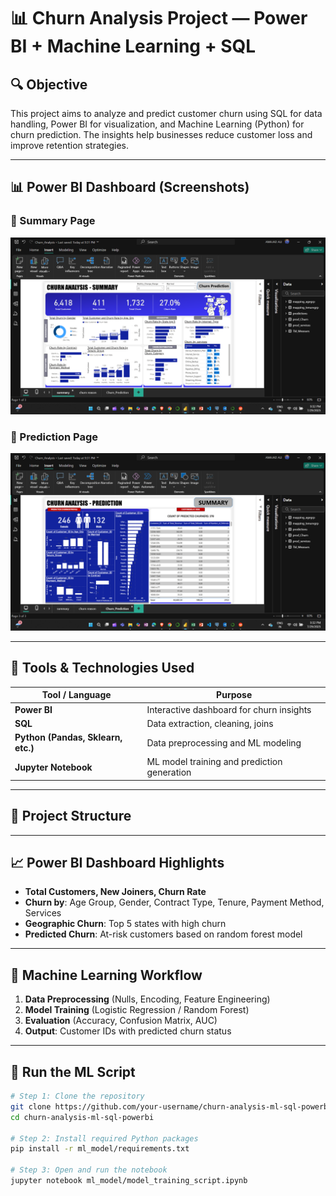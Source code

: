 # 📊 Churn Analysis Project — Power BI + Machine Learning + SQL

## 🔍 Objective
This project aims to analyze and predict customer churn using SQL for data handling, Power BI for visualization, and Machine Learning (Python) for churn prediction. The insights help businesses reduce customer loss and improve retention strategies.

---

## 📊 Power BI Dashboard (Screenshots)

### 📍 Summary Page
![Summary Dashboard](SS_Summary.png)

### 📍 Prediction Page
![Prediction Dashboard](SS_Churn_Prediction.png)


---

## 🧰 Tools & Technologies Used

| Tool / Language         | Purpose                                      |
|-------------------------|----------------------------------------------|
| **Power BI**            | Interactive dashboard for churn insights     |
| **SQL**                 | Data extraction, cleaning, joins             |
| **Python (Pandas, Sklearn, etc.)** | Data preprocessing and ML modeling     |
| **Jupyter Notebook**    | ML model training and prediction generation  |

---

## 📁 Project Structure

---

## 📈 Power BI Dashboard Highlights

- **Total Customers, New Joiners, Churn Rate**
- **Churn by**: Age Group, Gender, Contract Type, Tenure, Payment Method, Services
- **Geographic Churn**: Top 5 states with high churn
- **Predicted Churn**: At-risk customers based on random forest model

---

## 🤖 Machine Learning Workflow

1. **Data Preprocessing** (Nulls, Encoding, Feature Engineering)
2. **Model Training** (Logistic Regression / Random Forest)
3. **Evaluation** (Accuracy, Confusion Matrix, AUC)
4. **Output**: Customer IDs with predicted churn status

---

## 🧪 Run the ML Script

```bash
# Step 1: Clone the repository
git clone https://github.com/your-username/churn-analysis-ml-sql-powerbi.git
cd churn-analysis-ml-sql-powerbi

# Step 2: Install required Python packages
pip install -r ml_model/requirements.txt

# Step 3: Open and run the notebook
jupyter notebook ml_model/model_training_script.ipynb




